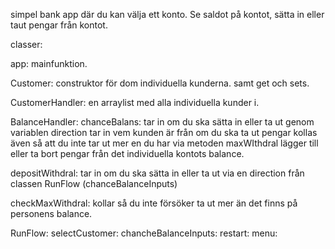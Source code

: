 simpel bank app där du kan välja ett konto. Se saldot på kontot, sätta in eller taut pengar från kontot.

classer:

  app:
    mainfunktion.

  Customer:
    construktor för dom individuella kunderna. samt get och sets.

  CustomerHandler:
    en arraylist med alla individuella kunder i.

  BalanceHandler:
    chanceBalans:
      tar in om du ska sätta in eller ta ut genom variablen direction
      tar in vem kunden är från 
      om du ska ta ut pengar kollas även så att du inte tar ut mer en du har via metoden maxWIthdral
      lägger till eller ta bort pengar från det individuella kontots balance.
  
  depositWithdral:
      tar in om du ska sätta in eller ta ut via en direction från classen RunFlow (chanceBalanceInputs)
  
  checkMaxWithdral:
      kollar så du inte försöker ta ut mer än det finns på personens balance.


RunFlow:
  selectCustomer:
  chancheBalanceInputs:
  restart:
  menu:
  
